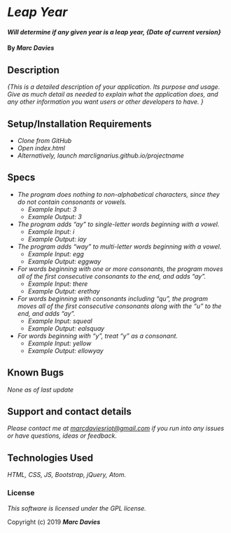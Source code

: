 # _Leap Year_

#### _Will determine if any given year is a leap year, {Date of current version}_

#### By _**Marc Davies**_

## Description

_{This is a detailed description of your application. Its purpose and usage.  Give as much detail as needed to explain what the application does, and any other information you want users or other developers to have. }_

## Setup/Installation Requirements

* _Clone from GitHub_
* _Open index.html_
* _Alternatively, launch marclignarius.github.io/projectname_

## Specs

* _The program does nothing to non-alphabetical characters, since they do not contain consonants or vowels._
  * _Example Input: 3_
  * _Example Output: 3_
* _The program adds “ay” to single-letter words beginning with a vowel._
  * _Example Input: i_
  * _Example Output: iay_
* _The program adds “way” to multi-letter words beginning with a vowel._
  * _Example Input: egg_
  * _Example Output: eggway_
* _For words beginning with one or more consonants, the program moves all of the first consecutive consonants to the end, and adds “ay”._
  * _Example Input: there_
  * _Example Output: erethay_
* _For words beginning with consonants including “qu”, the program moves all of the first consecutive consonants along with the “u” to the end, and adds “ay”._
  * _Example Input: squeal_
  * _Example Output: ealsquay_
* _For words beginning with “y”, treat “y” as a consonant._
  * _Example Input: yellow_
  * _Example Output: ellowyay_

## Known Bugs

_None as of last update_

## Support and contact details

_Please contact me at marcdaviesriot@gmail.com if you run into any issues or have questions, ideas or feedback._

## Technologies Used

_HTML, CSS, JS, Bootstrap, jQuery, Atom._

### License

*This software is licensed under the GPL license.*

Copyright (c) 2019 **_Marc Davies_**
